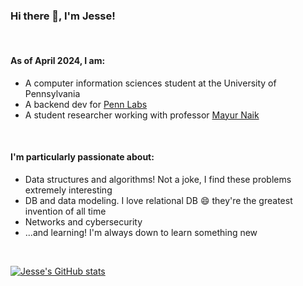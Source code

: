 ### Hi there 👋, I'm Jesse!
<br>

#### As of April 2024, I am:
- A computer information sciences student at the University of Pennsylvania
- A backend dev for [Penn Labs](https://pennlabs.org/)
- A student researcher working with professor [Mayur Naik](https://www.cis.upenn.edu/~mhnaik/)
<br>

#### I'm particularly passionate about:
- Data structures and algorithms! Not a joke, I find these problems extremely interesting
- DB and data modeling. I love relational DB 😄 they're the greatest invention of all time
- Networks and cybersecurity
- ...and learning! I'm always down to learn something new
<br>

[![Jesse's GitHub stats](https://github-readme-stats.vercel.app/api?username=dr-Jess&show_icons=true&theme=radical)](https://github.com/dr-Jess/github-readme-stats)

<!--
**dr-Jess/dr-Jess** is a ✨ _special_ ✨ repository because its `README.md` (this file) appears on your GitHub profile.

Here are some ideas to get you started:

- 🔭 I’m currently working on ...
- 🌱 I’m currently learning ...
- 👯 I’m looking to collaborate on ...
- 🤔 I’m looking for help with ...
- 💬 Ask me about ...
- 📫 How to reach me: ...
- 😄 Pronouns: ...
- ⚡ Fun fact: ...
-->
